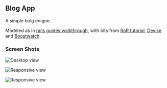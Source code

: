 ## Blog App

A simple bolg enigne.

Modeled as in [rails guides walkthrough](http://guides.rubyonrails.org/getting_started.html), with bits from [RoR tutorial](https://www.railstutorial.org/book), [Devise](https://github.com/plataformatec/devise) and [Boostwatch](https://bootswatch.com/).

### Screen Shots
![](https://github.com/abarrak/blog_app/screenshots/full-screen.png "Desktop view")

![](https://github.com/abarrak/blog_app/screenshots/mobile-screen-1.png "Responsive view")

![](https://github.com/abarrak/blog_app/screenshots/mobile-screen-2.png "Responsive view")
